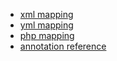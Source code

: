 - [xml mapping](http://docs.doctrine-project.org/en/2.0.x/reference/xml-mapping.html#defining-one-to-many-associations)
- [yml mapping](http://docs.doctrine-project.org/en/2.0.x/reference/yaml-mapping.html)
- [php mapping](http://docs.doctrine-project.org/en/2.0.x/reference/php-mapping.html)
- [annotation reference](http://docs.doctrine-project.org/en/2.0.x/reference/annotations-reference.html#onetomany)